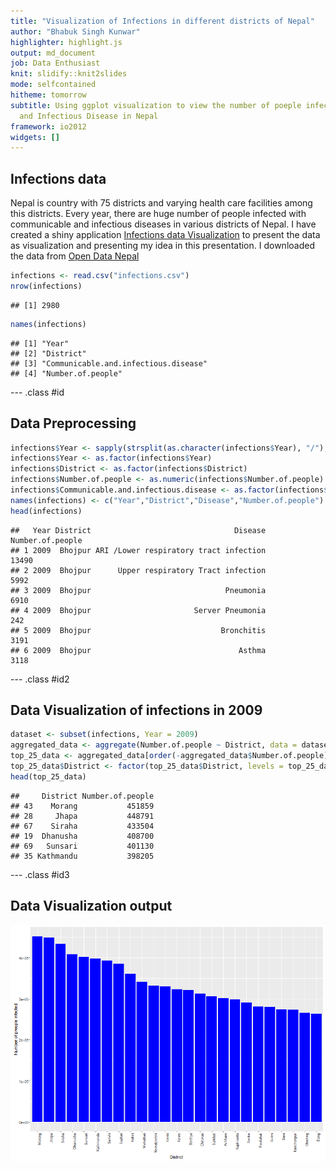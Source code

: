 ```yaml
---
title: "Visualization of Infections in different districts of Nepal"
author: "Bhabuk Singh Kunwar"
highlighter: highlight.js
output: md_document
job: Data Enthusiast
knit: slidify::knit2slides
mode: selfcontained
hitheme: tomorrow
subtitle: Using ggplot visualization to view the number of poeple infected with Communicable
  and Infectious Disease in Nepal
framework: io2012
widgets: []
---
```


## Infections data
Nepal is country with 75 districts and varying health care facilities among this districts. Every year, there are huge number of people infected with communicable and infectious diseases in various districts of Nepal. I have created a shiny application [Infections data Visualization](https://sudha.shinyapps.io/Sudha/)  to present the data as visualization and presenting my idea in this presentation. I downloaded the data from [Open Data Nepal ](http://data.opennepal.net/)


```r
infections <- read.csv("infections.csv")
nrow(infections)
```

```
## [1] 2980
```

```r
names(infections)
```

```
## [1] "Year"                               
## [2] "District"                           
## [3] "Communicable.and.infectious.disease"
## [4] "Number.of.people"
```


--- .class #id 

## Data Preprocessing



```r
infections$Year <- sapply(strsplit(as.character(infections$Year), "/"),"[[",1)
infections$Year <- as.factor(infections$Year)
infections$District <- as.factor(infections$District)
infections$Number.of.people <- as.numeric(infections$Number.of.people)
infections$Communicable.and.infectious.disease <- as.factor(infections$Communicable.and.infectious.disease)
names(infections) <- c("Year","District","Disease","Number.of.people")
head(infections)
```

```
##   Year District                                Disease Number.of.people
## 1 2009  Bhojpur ARI /Lower respiratory tract infection            13490
## 2 2009  Bhojpur      Upper respiratory Tract infection             5992
## 3 2009  Bhojpur                              Pneumonia             6910
## 4 2009  Bhojpur                       Server Pneumonia              242
## 5 2009  Bhojpur                             Bronchitis             3191
## 6 2009  Bhojpur                                 Asthma             3118
```

--- .class #id2

## Data Visualization of infections in 2009

```r
dataset <- subset(infections, Year = 2009)
aggregated_data <- aggregate(Number.of.people ~ District, data = dataset, FUN = sum)
top_25_data <- aggregated_data[order(-aggregated_data$Number.of.people),][1:25,]
top_25_data$District <- factor(top_25_data$District, levels = top_25_data$District)
head(top_25_data)
```

```
##     District Number.of.people
## 43    Morang           451859
## 28     Jhapa           448791
## 67    Siraha           433504
## 19  Dhanusha           408700
## 69   Sunsari           401130
## 35 Kathmandu           398205
```

--- .class #id3

## Data Visualization output
![Plot](Rplot.png)
